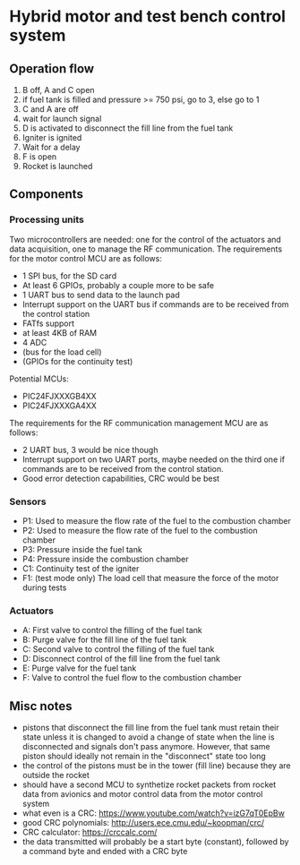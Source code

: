 # Hybrid motor and test bench control system

## Operation flow

1. B off, A and C open
2. if fuel tank is filled and pressure >= 750 psi, go to 3, else go to 1
3. C and A are off
4. wait for launch signal
5. D is activated to disconnect the fill line from the fuel tank
6. Igniter is ignited
7. Wait for a delay
8. F is open
9. Rocket is launched

## Components

### Processing units

Two microcontrollers are needed: one for the control of the actuators and data acquisition, one to manage the RF communication.
The requirements for the motor control MCU are as follows:
- 1 SPI bus, for the SD card
- At least 6 GPIOs, probably a couple more to be safe
- 1 UART bus to send data to the launch pad
- Interrupt support on the UART bus if commands are to be received from the control station
- FATfs support
- at least 4KB of RAM
- 4 ADC
- (bus for the load cell)
- (GPIOs for the continuity test)

Potential MCUs:
- PIC24FJXXXGB4XX
- PIC24FJXXXGA4XX



The requirements for the RF communication management MCU are as follows:
- 2 UART bus, 3 would be nice though
- Interrupt support on two UART ports, maybe needed on the third one if commands are to be received from the control station.
- Good error detection capabilities, CRC would be best


### Sensors

- P1: Used to measure the flow rate of the fuel to the combustion chamber
- P2: Used to measure the flow rate of the fuel to the combustion chamber
- P3: Pressure inside the fuel tank
- P4: Pressure inside the combustion chamber
- C1: Continuity test of the igniter
- F1: (test mode only) The load cell that measure the force of the motor during tests

### Actuators

- A: First valve to control the filling of the fuel tank
- B: Purge valve for the fill line of the fuel tank
- C: Second valve to control the filling of the fuel tank
- D: Disconnect control of the fill line from the fuel tank
- E: Purge valve for the fuel tank
- F: Valve to control the fuel flow to the combustion chamber

## Misc notes

- pistons that disconnect the fill line from the fuel tank must retain their state unless it is changed to avoid a change of state when the line is disconnected and signals don't pass anymore. However, that same piston should ideally not remain in the "disconnect" state too long
- the control of the pistons must be in the tower (fill line) because they are outside the rocket
- should have a second MCU to synthetize rocket packets from rocket data from avionics and motor control data from the motor control system
- what even is a CRC: https://www.youtube.com/watch?v=izG7qT0EpBw
- good CRC polynomials: http://users.ece.cmu.edu/~koopman/crc/
- CRC calculator: https://crccalc.com/
- the data transmitted will probably be a start byte (constant), followed by a command byte and ended with a CRC byte


